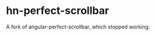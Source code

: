 hn-perfect-scrollbar
=========================
A fork of angular-perfect-scrollbar, which stopped working.
